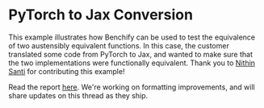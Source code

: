 # PyTorch to Jax Conversion

This example illustrates how Benchify can be used to test the equivalence of two austensibly equivalent functions.  In this case, the customer translated some code from PyTorch to Jax, and wanted to make sure that the two implementations were functionally equivalent.  Thank you to [Nithin Santi](https://www.linkedin.com/in/nithinsonti/) for contributing this example!

Read the report [here](https://github.com/maxvonhippel/benchify-examples/pull/20).  We're working on formatting improvements, and will share updates on this thread as they ship.
